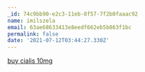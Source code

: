 ```yaml
---
_id: 74c9bb90-e2c3-11eb-8f57-7f2b0faaac92
name: imilszela
email: 63ae68633413e8eedf662eb5b863f1bc
permalink: false
date: '2021-07-12T03:44:27.330Z'
---
```

<a href=https://vscialisv.com/>buy cialis 10mg</a>
